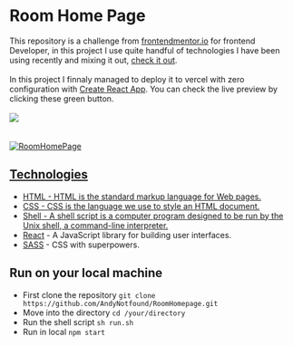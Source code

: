 # Room Home Page

This repository is a challenge from <a href="frontendmentor.io">frontendmentor.io</a> for frontend Developer, in this project I use quite handful of technologies I have been using recently and mixing it out, <a href="#technologies">check it out</a>.
<br><br>
In this project I finnaly managed to deploy it to vercel with zero configuration with [Create React App](https://github.com/facebook/create-react-app). You can check the live preview by clicking these green button.
<br><br><img src="https://img.shields.io/badge/-&nbsp;Click%20for%20Live%20Preview&nbsp;-/brightgreen"><a href="https://room-homepage-5f4bzkszi-andynotfound.vercel.app/"></img>
<br><br>

![RoomHomePage](https://user-images.githubusercontent.com/40969170/173297915-74fba39b-8f7a-4dc2-a936-9f902ec6ef8b.png)

<h2 id="technologies">Technologies</h2>
<ul>
  <li>HTML - HTML is the standard markup language for Web pages.</li>
  <li>CSS - CSS is the language we use to style an HTML document.</li>
  <li>Shell - A shell script is a computer program designed to be run by the Unix shell, a command-line interpreter.</li>  
  <li><a href="https://reactjs.org/">React</a> - A JavaScript library for building user interfaces.</li>
  <li><a href="https://sass-lang.com/">SASS</a> - CSS with superpowers.</li>
</ul>

## Run on your local machine
<ul>
  <li>First clone the repository <code>git clone https://github.com/AndyNotfound/RoomHomepage.git</code></li>
  <li>Move into the directory <code>cd /your/directory</code></li>
  <li>Run the shell script <code>sh run.sh</code></li>
  <li>Run in local <code>npm start</code></li>
</ul>
